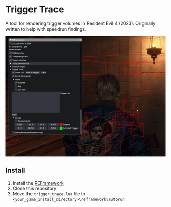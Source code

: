 # Trigger Trace
A tool for rendering trigger volumes in Resident Evil 4 (2023).
Originally written to help with speedrun findings.

![Screenshot 01](./assets/screenshot-01.png)

## Install
1. Install the [REFramework](https://github.com/praydog/REFramework)
2. Clone this repository
3. Move the `trigger_trace.lua` file to `<your_game_install_directory>\reframework\autorun`